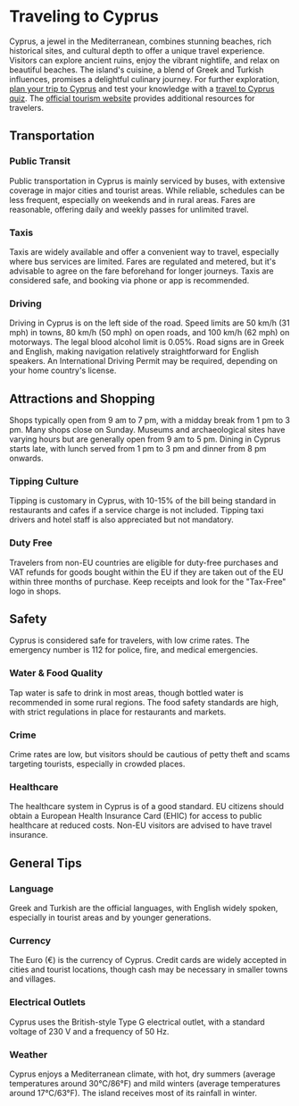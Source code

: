 # Traveling to Cyprus

Cyprus, a jewel in the Mediterranean, combines stunning beaches, rich historical sites, and cultural depth to offer a unique travel experience. Visitors can explore ancient ruins, enjoy the vibrant nightlife, and relax on beautiful beaches. The island's cuisine, a blend of Greek and Turkish influences, promises a delightful culinary journey. For further exploration, [plan your trip to Cyprus](https://maps.sygictravel.com) and test your knowledge with a [travel to Cyprus quiz](https://faabul.com/en/l/cyprus-random-facts-series). The [official tourism website](https://www.visitcyprus.com/) provides additional resources for travelers.

## Transportation

### Public Transit
Public transportation in Cyprus is mainly serviced by buses, with extensive coverage in major cities and tourist areas. While reliable, schedules can be less frequent, especially on weekends and in rural areas. Fares are reasonable, offering daily and weekly passes for unlimited travel.

### Taxis
Taxis are widely available and offer a convenient way to travel, especially where bus services are limited. Fares are regulated and metered, but it's advisable to agree on the fare beforehand for longer journeys. Taxis are considered safe, and booking via phone or app is recommended.

### Driving
Driving in Cyprus is on the left side of the road. Speed limits are 50 km/h (31 mph) in towns, 80 km/h (50 mph) on open roads, and 100 km/h (62 mph) on motorways. The legal blood alcohol limit is 0.05%. Road signs are in Greek and English, making navigation relatively straightforward for English speakers. An International Driving Permit may be required, depending on your home country's license.

## Attractions and Shopping
Shops typically open from 9 am to 7 pm, with a midday break from 1 pm to 3 pm. Many shops close on Sunday. Museums and archaeological sites have varying hours but are generally open from 9 am to 5 pm. Dining in Cyprus starts late, with lunch served from 1 pm to 3 pm and dinner from 8 pm onwards.

### Tipping Culture
Tipping is customary in Cyprus, with 10-15% of the bill being standard in restaurants and cafes if a service charge is not included. Tipping taxi drivers and hotel staff is also appreciated but not mandatory.

### Duty Free
Travelers from non-EU countries are eligible for duty-free purchases and VAT refunds for goods bought within the EU if they are taken out of the EU within three months of purchase. Keep receipts and look for the "Tax-Free" logo in shops.

## Safety
Cyprus is considered safe for travelers, with low crime rates. The emergency number is 112 for police, fire, and medical emergencies.

### Water & Food Quality
Tap water is safe to drink in most areas, though bottled water is recommended in some rural regions. The food safety standards are high, with strict regulations in place for restaurants and markets.

### Crime
Crime rates are low, but visitors should be cautious of petty theft and scams targeting tourists, especially in crowded places.

### Healthcare
The healthcare system in Cyprus is of a good standard. EU citizens should obtain a European Health Insurance Card (EHIC) for access to public healthcare at reduced costs. Non-EU visitors are advised to have travel insurance.

## General Tips

### Language
Greek and Turkish are the official languages, with English widely spoken, especially in tourist areas and by younger generations.

### Currency
The Euro (€) is the currency of Cyprus. Credit cards are widely accepted in cities and tourist locations, though cash may be necessary in smaller towns and villages.

### Electrical Outlets
Cyprus uses the British-style Type G electrical outlet, with a standard voltage of 230 V and a frequency of 50 Hz.

### Weather
Cyprus enjoys a Mediterranean climate, with hot, dry summers (average temperatures around 30°C/86°F) and mild winters (average temperatures around 17°C/63°F). The island receives most of its rainfall in winter.
